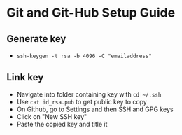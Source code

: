 # Git and Git-Hub Setup Guide
## Generate key

- ```ssh-keygen -t rsa -b 4096 -C "emailaddress"```

## Link key

- Navigate into folder containing key with ```cd ~/.ssh```
- Use ```cat id_rsa.pub``` to get public key to copy
- On Github, go to Settings and then SSH and GPG keys
- Click on "New SSH key"
- Paste the copied key and title it
